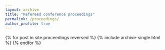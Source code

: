 ```yaml
---
layout: archive
title: "Refereed conference proceedings"
permalink: /proceedings/
author_profile: true
---
```


{% for post in site.proceedings reversed %}
  {% include archive-single.html %}
{% endfor %}
